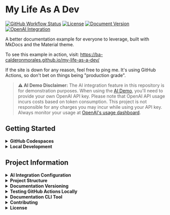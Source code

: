 # My Life As A Dev

[![GitHub Workflow Status](https://img.shields.io/github/actions/workflow/status/BA-CalderonMorales/my-life-as-a-dev/deploy.yml?branch=main&label=build)](https://github.com/BA-CalderonMorales/my-life-as-a-dev/actions)
[![License](https://img.shields.io/github/license/BA-CalderonMorales/my-life-as-a-dev)](https://github.com/BA-CalderonMorales/my-life-as-a-dev/blob/main/LICENSE)
[![Document Version](https://img.shields.io/badge/docs-latest-blue)](https://ba-calderonmorales.github.io/my-life-as-a-dev/)
[![OpenAI Integration](https://img.shields.io/badge/AI%20Integration-OpenAI-brightgreen)](https://ba-calderonmorales.github.io/my-life-as-a-dev/ai-demo/)

A better documentation example for everyone to leverage, built with MkDocs and the Material theme.

To see this example in action, visit: https://ba-calderonmorales.github.io/my-life-as-a-dev/

If the site is down for any reason, feel free to ping me. It's using GitHub Actions, so don't bet on things being "production grade".

> **⚠️ AI Demo Disclaimer:** The AI integration feature in this repository is for demonstration purposes. When using the [AI Demo](/ai-demo/), you'll need to provide your own OpenAI API key. Please note that OpenAI API usage incurs costs based on token consumption. This project is not responsible for any charges you may incur while using your API key. Always monitor your usage at [OpenAI's usage dashboard](https://platform.openai.com/usage).

## Getting Started

<details>
<summary><b>GitHub Codespaces</b></summary>

This repository is configured for GitHub Codespaces, allowing you to start working with the documentation instantly in your browser.

1. Click the green "Code" button on the GitHub repository page
2. Select "Open with Codespaces"
3. Click "New codespace" to launch a new environment
4. Once your Codespace is ready, run the startup script to set up everything automatically:
   ```bash
   ./scripts/startup.sh
   ```
   This script will:
   - Check if you're in a GitHub Codespaces environment
   - Install all required dependencies
   - Start the MkDocs development server
   - Provide you with a clickable URL to access your documentation
</details>

<details>
<summary><b>Local Development</b></summary>

### Prerequisites
- Python 3.7 or higher
- pip (Python package manager)

### Installation

1. Clone the repository:
   ```bash
   git clone https://github.com/BA-CalderonMorales/my-life-as-a-dev.git
   cd my-life-as-a-dev
   ```

2. Create and activate a virtual environment (optional but recommended):
   ```bash
   python -m venv venv
   source venv/bin/activate  # On Windows: venv\Scripts\activate
   ```

3. Install MkDocs and the Material theme:
   ```bash
   pip install -r requirements.txt
   ```

### Working with MkDocs

- **Start the development server:**
  ```bash
  mkdocs serve
  ```
  This will launch a local server at http://127.0.0.1:8000/

- **Build the documentation:**
  ```bash
  mkdocs build
  ```
  The static site will be generated in the `site` directory
</details>

## Project Information

<details>
<summary><b>AI Integration Configuration</b></summary>

This project includes AI-powered content generation capabilities using OpenAI's API. To use these features, you need to configure your OpenAI API key.

### Setting Up Your API Key

For security reasons, your API key should not be committed to version control. Instead, use one of these methods:

#### 1. Using a .env File (Recommended for Local Development)

Create a `.env` file in the root directory of the project:

```bash
# In .env file
OPENAI_API_KEY=your_openai_api_key_here
```

Make sure to add `.env` to your `.gitignore` file to prevent accidentally committing your API key.

#### 2. Using Environment Variables

Set the environment variable directly in your terminal:

```bash
# For Linux/macOS
export OPENAI_API_KEY=your_openai_api_key_here

# For Windows (Command Prompt)
set OPENAI_API_KEY=your_openai_api_key_here

# For Windows (PowerShell)
$env:OPENAI_API_KEY="your_openai_api_key_here"
```

#### 3. Using Browser Storage (Coming Soon)

In future releases, we'll add support for securely storing your API key in your browser's localStorage with encryption.

### Verifying Your Configuration

You can verify that your API key is correctly configured by:

1. Starting the MkDocs development server: `mkdocs serve`
2. Checking the console logs for a message saying "AI Plugin: API key found in environment variables"
3. Visiting the [AI Demo page](/ai-demo/) to test the AI features

### Rate Limiting & Token Usage

Please be aware that the OpenAI API has rate limits and token usage costs. The AI plugin is designed to be efficient, but be mindful of your API usage.
</details>

<details>
<summary><b>Project Structure</b></summary>

```
mkdocs.yml         # MkDocs configuration file
docs/
├── index.md       # Homepage
└── repositories/  # Repository documentation
    └── index.md   # Repository index
```
</details>

<details>
<summary><b>Documentation Versioning</b></summary>

This project uses MkDocs with the mike plugin for versioned documentation. The documentation is automatically deployed to GitHub Pages when changes are pushed to the main branch.

### How to Create a New Version

To create a new version of the documentation:

1. Make sure all your changes are committed and pushed to the main branch.

2. Run the version bumping script:
   ```bash
   ./scripts/bump-version.sh
   ```

3. Select the type of version bump you want to make:
   - Major (x.0.0): For significant changes
   - Minor (0.x.0): For new features
   - Patch (0.0.x): For bug fixes and minor updates

4. Confirm your selection when prompted.

5. The script will:
   - Create a new Git tag with the version
   - Push the tag to the remote repository
   - Update the local versions.json file (if it exists)

6. The GitHub Actions workflow will automatically:
   - Build the documentation with the new version
   - Deploy it to GitHub Pages
   - Update version selectors in the documentation

### Available Versions

The documentation maintains multiple versions that can be accessed from the version selector in the navigation. This allows users to view documentation for specific releases of the project.
</details>

<details>
<summary><b>Testing GitHub Actions Locally</b></summary>

This project includes a test workflow that can be run locally using [Act](https://github.com/nektos/act), allowing you to verify the behavior of the GitHub Actions workflow before pushing changes.

### Installing Act

```bash
# macOS (using Homebrew)
brew install act

# Linux
curl -s https://raw.githubusercontent.com/nektos/act/master/install.sh | sudo bash

# Windows (using Chocolatey)
choco install act-cli
```

### Running the Test Workflow

To test the documentation versioning workflow locally:

```bash
# Run with default parameters
act -j test_docs -w .github/workflows/test_github_pages.yml

# Run with a specific version
act -j test_docs -w .github/workflows/test_github_pages.yml -P version=1.2.3
```

This will simulate the GitHub Actions workflow and show you what would happen during the actual deployment, including:

1. Building the MkDocs site
2. Running mike commands in dry-run mode
3. Displaying what versions would be created

The test workflow is non-destructive and won't push any changes to your repository or deploy actual documentation.
</details>

<details>
<summary><b>Documentation CLI Tool</b></summary>

This project includes a unified command-line tool written in Rust for managing documentation workflows. The tool provides a consistent interface for common tasks related to development, versioning, and deployment.

### Using the CLI Tool

You can run the Documentation CLI tool using:

```bash
./scripts/target/release/doc-cli
```

Or with a specific command:

```bash
./scripts/target/release/doc-cli [command]
```

### Available Commands

The tool supports the following commands:

- **startup**: Start the development environment
  - Sets up MkDocs with mike for versioned documentation
  - Installs required dependencies
  - Starts the documentation server
  - Example: `doc-cli startup`

- **bump-version**: Bump the documentation version
  - Creates a new Git tag with semantic versioning
  - Offers options to deploy the new version
  - Can set a version as the "latest" alias
  - Example: `doc-cli bump-version`

- **deploy**: Deploy all documentation versions
  - Deploys all versions from Git tags to GitHub Pages
  - Avoids redeploying versions that are already present
  - Supports force-redeployment with the `-f` or `--force` flag
  - Example: `doc-cli deploy` or `doc-cli deploy --force`

- **help**: Show detailed help information
  - Displays usage information for all commands
  - Example: `doc-cli help`

### Interactive Menu

Running the tool without any arguments launches an interactive menu where you can select the operation you want to perform.

### Implementation Details

The CLI tool is written in Rust for performance and reliability. It replaces the original shell scripts with a more robust implementation that follows software engineering best practices:

- **SOLID principles**: Each command is encapsulated in its own module with a single responsibility
- **DRY (Don't Repeat Yourself)**: Common functionality is abstracted into reusable components
- **Error handling**: Comprehensive error handling with informative messages
- **User experience**: Color-coded output and clear progress indicators

</details>

<details>
<summary><b>Contributing</b></summary>

1. Fork the repository
2. Create your feature branch (`git checkout -b feature/amazing-feature`)
3. Commit your changes (`git commit -m 'Add some amazing feature'`)
4. Push to the branch (`git push origin feature/amazing-feature`)
5. Open a Pull Request
</details>

<details>
<summary><b>License</b></summary>

This project is licensed under the Apache License 2.0 - see the [LICENSE](LICENSE) file for details.
</details>
